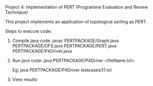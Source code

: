 Project 4: Implementation of PERT (Programme Evaluation and Review Technique)

This project implements an application of topological sorting as PERT.


Steps to execute code:

1. Compile java code:
    javac PERTPACKAGE/Graph.java PERTPACKAGE/DFS.java PERTPACKAGE/PERT.java PERTPACKAGE/P4Driver.java

2. Run java code:
    java PERTPACKAGE/P4Driver <fileName.txt>

    Eg: java PERTPACKAGE/P4Driver testcases/t1.txt

3. View results